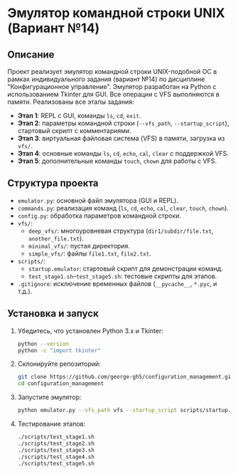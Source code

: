 # Эмулятор командной строки UNIX (Вариант №14)

## Описание
Проект реализует эмулятор командной строки UNIX-подобной ОС в рамках индивидуального задания (вариант №14) по дисциплине "Конфигурационное управление". Эмулятор разработан на Python с использованием Tkinter для GUI. Все операции с VFS выполняются в памяти. Реализованы все этапы задания:
- **Этап 1**: REPL с GUI, команды `ls`, `cd`, `exit`.
- **Этап 2**: параметры командной строки (`--vfs_path`, `--startup_script`), стартовый скрипт с комментариями.
- **Этап 3**: виртуальная файловая система (VFS) в памяти, загрузка из `vfs/`.
- **Этап 4**: основные команды `ls`, `cd`, `echo`, `cal`, `clear` с поддержкой VFS.
- **Этап 5**: дополнительные команды `touch`, `chown` для работы с VFS.

## Структура проекта
- `emulator.py`: основной файл эмулятора (GUI и REPL).
- `commands.py`: реализация команд (`ls`, `cd`, `echo`, `cal`, `clear`, `touch`, `chown`).
- `config.py`: обработка параметров командной строки.
- `vfs/`:
  - `deep_vfs/`: многоуровневая структура (`dir1/subdir/file.txt`, `another_file.txt`).
  - `minimal_vfs/`: пустая директория.
  - `simple_vfs/`: файлы `file1.txt`, `file2.txt`.
- `scripts/`:
  - `startup.emulator`: стартовый скрипт для демонстрации команд.
  - `test_stage1.sh`–`test_stage5.sh`: тестовые скрипты для этапов.
- `.gitignore`: исключение временных файлов (`__pycache__`, `*.pyc`, и т.д.).

## Установка и запуск
1. Убедитесь, что установлен Python 3.x и Tkinter:
   ```bash
   python --version
   python -c "import tkinter"
2. Склонируйте репозиторий:
   ```bash
   git clone https://github.com/george-gh5/configuration_management.git
   cd configuration_management
3. Запустите эмулятор:
   ```bash
   python emulator.py --vfs_path vfs --startup_script scripts/startup.emulator
4. Тестирование этапов:
   ```bash
   ./scripts/test_stage1.sh
   ./scripts/test_stage2.sh
   ./scripts/test_stage3.sh
   ./scripts/test_stage4.sh
   ./scripts/test_stage5.sh
